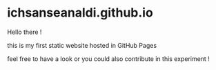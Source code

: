 # ichsanseanaldi.github.io

Hello there !

this is my first static website hosted in GitHub Pages

feel free to have a look or you could also contribute in this experiment !
